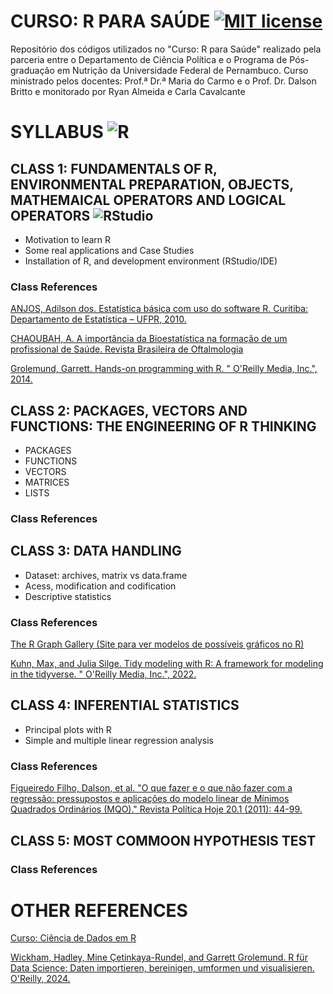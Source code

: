 # CURSO: R PARA SAÚDE [![MIT license](https://img.shields.io/badge/License-MIT-blue.svg)](https://lbesson.mit-license.org/)
Repositório dos códigos utilizados no "Curso: R para Saúde" realizado pela parceria entre o Departamento de Ciência Política e o Programa de Pós-graduação em Nutrição da Universidade Federal de Pernambuco. Curso ministrado pelos docentes: Prof.ª Dr.ª Maria do Carmo e o Prof. Dr. Dalson Britto e monitorado por Ryan Almeida e Carla Cavalcante 

# SYLLABUS ![R](https://img.shields.io/badge/r-%23276DC3.svg?style=for-the-badge&logo=r&logoColor=white) 

## CLASS 1: FUNDAMENTALS OF R, ENVIRONMENTAL PREPARATION, OBJECTS, MATHEMAICAL OPERATORS AND LOGICAL OPERATORS ![RStudio](https://img.shields.io/badge/RStudio-4285F4?style=for-the-badge&logo=rstudio&logoColor=white)

* Motivation to learn R
* Some real applications and Case Studies
* Installation  of R, and development environment (RStudio/IDE)

### Class References

[ANJOS, Adilson dos. Estatística básica com uso do software R. Curitiba: Departamento de Estatística – UFPR, 2010.](https://docs.ufpr.br/~aanjos/TRI/R/rbasico.pdf)

[CHAOUBAH, A. A importância da Bioestatística na formação de um profissional de Saúde. Revista Brasileira de Oftalmologia](https://www.scielo.br/j/rbof/a/ZnvJ63VgxhbhWthX9nVBWgg/?format=html&lang=pt)

[Grolemund, Garrett. Hands-on programming with R. " O'Reilly Media, Inc.", 2014.](https://rstudio-education.github.io/hopr/basics.html)

## CLASS 2: PACKAGES, VECTORS AND FUNCTIONS: THE ENGINEERING OF R THINKING

* PACKAGES
* FUNCTIONS
* VECTORS
* MATRICES
* LISTS

### Class References


## CLASS 3: DATA HANDLING

* Dataset: archives, matrix vs data.frame
* Acess, modification and codification
* Descriptive statistics

### Class References

[The R Graph Gallery (Site para ver modelos de possíveis gráficos no R)](https://r-graph-gallery.com/index.html)

[Kuhn, Max, and Julia Silge. Tidy modeling with R: A framework for modeling in the tidyverse. " O'Reilly Media, Inc.", 2022.](https://www.tmwr.org/)

## CLASS 4: INFERENTIAL STATISTICS

* Principal plots with R
* Simple and multiple linear regression analysis

### Class References

[Figueiredo Filho, Dalson, et al. "O que fazer e o que não fazer com a regressão: pressupostos e aplicações do modelo linear de Mínimos Quadrados Ordinários (MQO)." Revista Política Hoje 20.1 (2011): 44-99.](https://www.academia.edu/8169376/O_que_Fazer_e_o_que_N%C3%A3o_Fazer_com_a_Regress%C3%A3o_pressupostos_e_aplica%C3%A7%C3%B5es_do_modelo_linear_de_M%C3%ADnimos_Quadrados_Ordin%C3%A1rios_MQO)

## CLASS 5: MOST COMMOON HYPOTHESIS TEST

### Class References


# OTHER REFERENCES

[Curso: Ciência de Dados em R](https://livro.curso-r.com/index.html)

[Wickham, Hadley, Mine Çetinkaya-Rundel, and Garrett Grolemund. R für Data Science: Daten importieren, bereinigen, umformen und visualisieren. O'Reilly, 2024.](https://pt.r4ds.hadley.nz/)
